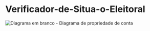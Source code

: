 # Verificador-de-Situa-o-Eleitoral
![Diagrama em branco - Diagrama de propriedade de conta](https://user-images.githubusercontent.com/99509870/165599981-b35f5ca5-aed6-450e-a16a-95e7354e4355.png)

